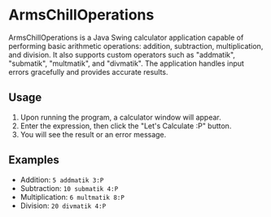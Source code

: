 # ArmsChillOperations

ArmsChillOperations is a Java Swing calculator application capable of performing basic arithmetic operations: addition, subtraction, multiplication, and division. It also supports custom operators such as "addmatik", "submatik", "multmatik", and "divmatik". The application handles input errors gracefully and provides accurate results.

## Usage

1. Upon running the program, a calculator window will appear.
2. Enter the expression, then click the "Let's Calculate :P" button.
3. You will see the result or an error message.

## Examples

- Addition: `5 addmatik 3:P`
- Subtraction: `10 submatik 4:P`
- Multiplication: `6 multmatik 8:P`
- Division: `20 divmatik 4:P`
